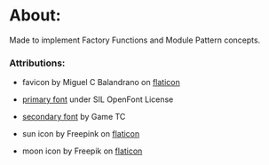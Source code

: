 # About:
Made to implement Factory Functions and Module Pattern concepts.


### Attributions:
- favicon by Miguel C Balandrano on [flaticon]("https://www.flaticon.com/free-icons/pixelated")
- [primary font](https://www.dafont.com/w95fa.font?text=tic+tac+toe&back=bitmap) under SIL OpenFont License
- [secondary font](https://www.dafont.com/g-game-tc.font) by Game TC
- sun icon by Freepink on [flaticon]("https://www.flaticon.com/free-icons/smile")

- moon icon by Freepik on [flaticon]("https://www.flaticon.com/free-icons/moon")

